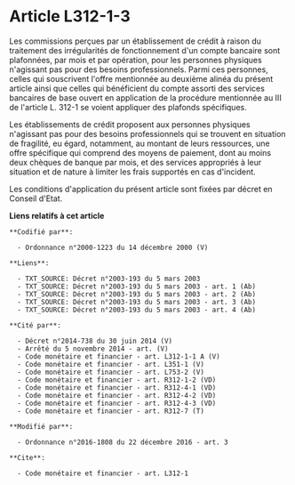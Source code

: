 # Article L312-1-3

Les commissions perçues par un établissement de crédit à raison du traitement des irrégularités de fonctionnement d'un compte
bancaire sont plafonnées, par mois et par opération, pour les personnes physiques n'agissant pas pour des besoins
professionnels. Parmi ces personnes, celles qui souscrivent l'offre mentionnée au deuxième alinéa du présent article ainsi
que celles qui bénéficient du compte assorti des services bancaires de base ouvert en application de la procédure mentionnée
au III  de l'article L. 312-1 se voient appliquer des plafonds spécifiques. 

Les établissements de crédit proposent aux personnes physiques n'agissant pas pour des besoins professionnels qui se trouvent
en situation de fragilité, eu égard, notamment, au montant de leurs ressources, une offre spécifique qui comprend des moyens
de paiement, dont au moins deux chèques de banque par mois, et des services appropriés à leur situation et de nature à
limiter les frais supportés en cas d'incident. 

Les conditions d'application du présent article sont fixées par décret en Conseil d'Etat.

**Liens relatifs à cet article**

	**Codifié par**:

	  - Ordonnance n°2000-1223 du 14 décembre 2000 (V)

	**Liens**:

	  - TXT_SOURCE: Décret n°2003-193 du 5 mars 2003
	  - TXT_SOURCE: Décret n°2003-193 du 5 mars 2003 - art. 1 (Ab)
	  - TXT_SOURCE: Décret n°2003-193 du 5 mars 2003 - art. 2 (Ab)
	  - TXT_SOURCE: Décret n°2003-193 du 5 mars 2003 - art. 3 (Ab)
	  - TXT_SOURCE: Décret n°2003-193 du 5 mars 2003 - art. 4 (Ab)

	**Cité par**:

	  - Décret n°2014-738 du 30 juin 2014 (V)
	  - Arrêté du 5 novembre 2014 - art. (V)
	  - Code monétaire et financier - art. L312-1-1 A (V)
	  - Code monétaire et financier - art. L351-1 (V)
	  - Code monétaire et financier - art. L753-2 (V)
	  - Code monétaire et financier - art. R312-1-2 (VD)
	  - Code monétaire et financier - art. R312-4-1 (VD)
	  - Code monétaire et financier - art. R312-4-2 (VD)
	  - Code monétaire et financier - art. R312-4-3 (VD)
	  - Code monétaire et financier - art. R312-7 (T)

	**Modifié par**:

	  - Ordonnance n°2016-1808 du 22 décembre 2016 - art. 3

	**Cite**:

	  - Code monétaire et financier - art. L312-1
